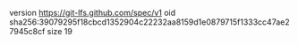 version https://git-lfs.github.com/spec/v1
oid sha256:39079295f18cbcd1352904c22232aa8159d1e0879715f1333cc47ae27945c8cf
size 19
